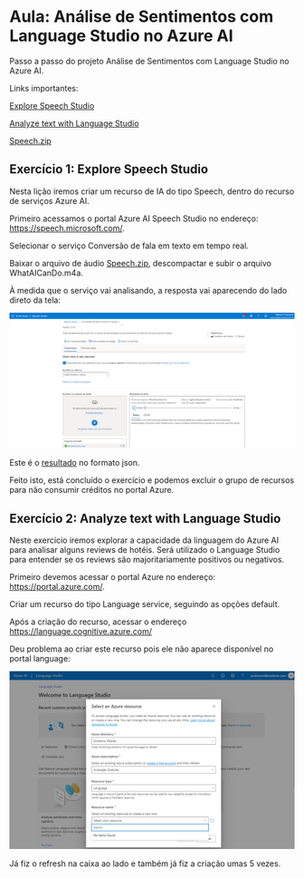 # Aula: Análise de Sentimentos com Language Studio no Azure AI

Passo a passo do projeto Análise de Sentimentos com Language Studio no Azure AI.

Links importantes:

[Explore Speech Studio](https://microsoftlearning.github.io/mslearn-ai-fundamentals/Instructions/Labs/09-speech.html)

[Analyze text with Language Studio](https://microsoftlearning.github.io/mslearn-ai-fundamentals/Instructions/Labs/06-text-analysis.html)

[Speech.zip](https://aka.ms/mslearn-speech-files)

## Exercício 1: Explore Speech Studio

Nesta lição iremos criar um recurso de IA do tipo Speech, dentro do recurso de serviços Azure AI.

Primeiro acessamos o portal Azure AI Speech Studio no endereço: https://speech.microsoft.com/.

Selecionar o serviço Conversão de fala em texto em tempo real.

Baixar o arquivo de áudio [Speech.zip](https://aka.ms/mslearn-speech-files), descompactar e subir o arquivo WhatAICanDo.m4a.

À medida que o serviço vai analisando, a resposta vai aparecendo do lado direto da tela:

![Img](./imgs/realtime-text-to-speech.png)

Este é o [resultado](./output/realtime-text-to-speech.json) no formato json.

Feito isto, está concluído o exercício e podemos excluir o grupo de recursos para não consumir créditos no portal Azure.


## Exercício 2: Analyze text with Language Studio

Neste exercício iremos explorar a capacidade da linguagem do Azure AI para analisar alguns reviews de hotéis. Será utilizado o Language Studio para entender se os reviews são majoritariamente positivos ou negativos.

Primeiro devemos acessar o portal Azure no endereço: https://portal.azure.com/.

Criar um recurso do tipo Language service, seguindo as opções default.

Após a criação do recurso, acessar o endereço https://language.cognitive.azure.com/

Deu problema ao criar este recurso pois ele não aparece disponível no portal language:

![Img](./imgs/erro-criar-language.png)

Já fiz o refresh na caixa ao lado e também já fiz a criação umas 5 vezes.